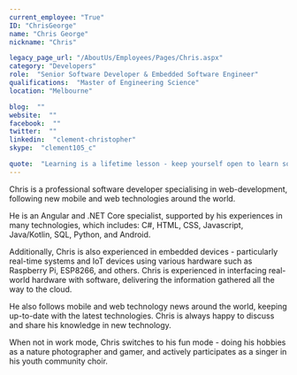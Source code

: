 ```yaml
---
current_employee: "True"
ID: "ChrisGeorge"
name: "Chris George"
nickname: "Chris"

legacy_page_url: "/AboutUs/Employees/Pages/Chris.aspx"
category: "Developers"
role:  "Senior Software Developer & Embedded Software Engineer"
qualifications:  "Master of Engineering Science"
location: "Melbourne"

blog:  ""
website:  ""
facebook:  ""
twitter:  ""
linkedin:  "clement-christopher"
skype:  "clement105_c"

quote:  "Learning is a lifetime lesson - keep yourself open to learn something new!"
---
```


​Chris is a professional software developer specialising in web-development, following new mobile and web technologies around the world.​  

He is an Angular and .NET Core specialist, supported by his experiences in many technologies, which includes: C#, HTML, CSS, Javascript, Java/Kotlin, SQL, Python, and Android.   

Additionally, Chris is also experienced in embedded devices - particularly real-time systems and IoT devices using various hardware such as Raspberry Pi​, ESP8266, and others​. Chris is experienced in interfacing real-world hardware with software, delivering the information gathered all the way to the cloud.  

He also follows mobile and web technology news around the world, keeping up-to-date with the latest technologies. Chris is always happy to discuss and share his knowledge in new technology.  

When not in work mode, Chris switches to his fun mode - doing his hobbies as a nature photographer and gamer, and actively participates as a singer in his youth community choir.  
​  